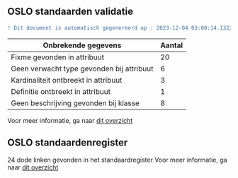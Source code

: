## OSLO standaarden validatie
```diff
! Dit document is automatisch gegenereerd op : 2023-12-04 03:00:14.132257
```

| Onbrekende gegevens               | Aantal  |
| ----------------------------              | --------------------------  |
| Fixme gevonden in attribuut               | 20  |
| Geen verwacht type gevonden bij attribuut | 6  |
| Kardinaliteit ontbreekt in attribuut      | 3  |
| Definitie ontbreekt in attribuut          | 1  |
| Geen beschrijving gevonden bij klasse     | 8  |

Voor meer informatie, ga naar [dit overzicht](output/controle_applicatieprofiel.md)

## OSLO standaardenregister

24 dode linken gevonden in het standaardregister
Voor meer informatie, ga naar [dit overzicht](output/dead_links.md)